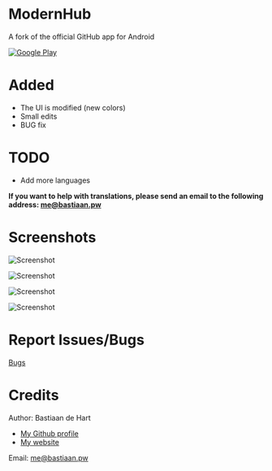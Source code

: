 # ModernHub
A fork of the official GitHub app for Android

[![Google Play](https://developer.android.com/images/brand/en_generic_rgb_wo_60.png)](https://play.google.com/store/apps/details?id=pw.bastiaan.github)

# Added
- The UI is modified (new colors)
- Small edits
- BUG fix

# TODO
- Add more languages

**If you want to help with translations, please send an email to the following address: me@bastiaan.pw** 

# Screenshots

![Screenshot](https://raw.githubusercontent.com/BastiaanDeHart/ModernHub/master/Screenshots/Screenshot-1.png)

![Screenshot](https://raw.githubusercontent.com/BastiaanDeHart/ModernHub/master/Screenshots/Screenshot-2.png)

![Screenshot](https://raw.githubusercontent.com/BastiaanDeHart/ModernHub/master/Screenshots/Screenshot-3.png)

![Screenshot](https://raw.githubusercontent.com/BastiaanDeHart/ModernHub/master/Screenshots/Screenshot-4.png)

# Report Issues/Bugs
[Bugs](https://github.com/BastiaanDeHart/ModernHub/issues)

# Credits
Author: Bastiaan de Hart

- [My Github profile](http://github.com/BastiaanDeHart)
- [My website](http://bastiaan.pw/)

Email: [me@bastiaan.pw](mailto:me@bastiaan.pw)